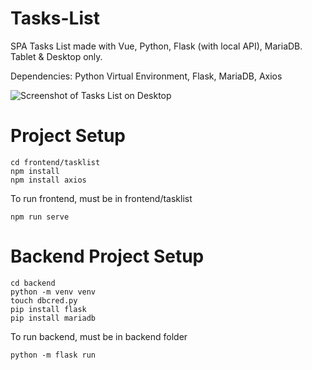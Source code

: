 # Tasks-List
SPA Tasks List made with Vue, Python, Flask (with local API), MariaDB. Tablet & Desktop only.

Dependencies: Python Virtual Environment, Flask, MariaDB, Axios


![Screenshot of Tasks List on Desktop](https://i.imgur.com/KiXGzUv.png)


# Project Setup
```
cd frontend/tasklist
npm install
npm install axios
```

To run frontend, must be in frontend/tasklist
```
npm run serve
```

# Backend Project Setup
```
cd backend
python -m venv venv
touch dbcred.py
pip install flask
pip install mariadb
```

To run backend, must be in backend folder
```
python -m flask run
```